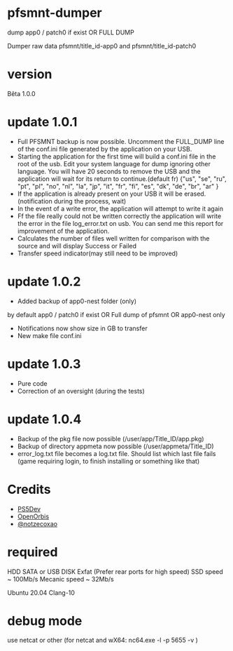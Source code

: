 # pfsmnt-dumper
dump app0 / patch0 if exist OR FULL DUMP

Dumper raw data pfsmnt/title_id-app0 and pfsmnt/title_id-patch0
# version
Bêta 1.0.0

# update 1.0.1 

- Full PFSMNT backup is now possible. Uncomment the FULL_DUMP line of the conf.ini file generated by the application on your USB.
- Starting the application for the first time will build a conf.ini file in the root of the usb. Edit your system language for dump    ignoring other language.
You will have 20 seconds to remove the USB and the application will wait for its return to continue.(default fr)
 {"us", "se", "ru", "pt", "pl", "no", "nl", "la", "jp", "it", "fr", "fi", "es", "dk", "de", "br", "ar" }
- If the application is already present on your USB it will be erased. (notification during the process, wait)
- In the event of a write error, the application will attempt to write it again
- Ff the file really could not be written correctly the application will write the error in the file log_error.txt on usb. You can send me this report for improvement of the application.
- Calculates the number of files well written for comparison with the source and will display Success or Failed
- Transfer speed indicator(may still need to be improved)

# update 1.0.2
- Added backup of app0-nest folder (only)

by default app0 / patch0 if exist
OR Full dump of pfsmnt
OR app0-nest only

- Notifications now show size in GB to transfer
- New make file conf.ini

# update 1.0.3
- Pure code
- Correction of an oversight (during the tests)

# update 1.0.4
- Backup of the pkg file now possible (/user/app/Title_ID/app.pkg)
- Backup of directory appmeta now possible (/user/appmeta/Title_ID)
- error_log.txt file becomes a log.txt file. Should list which last file fails (game requiring login, to finish installing or something like that)


# Credits
- [PS5Dev](https://github.com/PS5Dev) 
- [OpenOrbis](https://github.com/OpenOrbis)
- [@notzecoxao](https://twitter.com/notzecoxao)

# required
HDD SATA or USB DISK Exfat (Prefer rear ports for high speed)
SSD speed ~ 100Mb/s
Mecanic speed ~ 32Mb/s

Ubuntu 20.04
Clang-10
# debug mode
use netcat or other (for netcat and wX64: nc64.exe -l -p 5655 -v )


